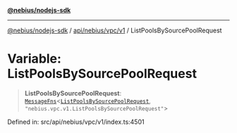 [**@nebius/nodejs-sdk**](../../../../../README.md)

---

[@nebius/nodejs-sdk](../../../../../README.md) / [api/nebius/vpc/v1](../README.md) / ListPoolsBySourcePoolRequest

# Variable: ListPoolsBySourcePoolRequest

> **ListPoolsBySourcePoolRequest**: [`MessageFns`](../../../../../runtime/protos/core/interfaces/MessageFns.md)\<[`ListPoolsBySourcePoolRequest`](../interfaces/ListPoolsBySourcePoolRequest.md), `"nebius.vpc.v1.ListPoolsBySourcePoolRequest"`\>

Defined in: src/api/nebius/vpc/v1/index.ts:4501
